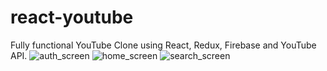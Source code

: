 # react-youtube
Fully functional YouTube Clone using React, Redux, Firebase and YouTube API.
![auth_screen](https://user-images.githubusercontent.com/84063182/181747756-6433ab70-bf84-4c9f-9db3-dc3cc433f6e2.JPG)
![home_screen](https://user-images.githubusercontent.com/84063182/181748051-fd8c92ae-405d-40cc-82fd-8d54ad031e0b.JPG)
![search_screen](https://user-images.githubusercontent.com/84063182/181748055-290d8853-cd98-476f-a257-e668efc74d61.JPG)
